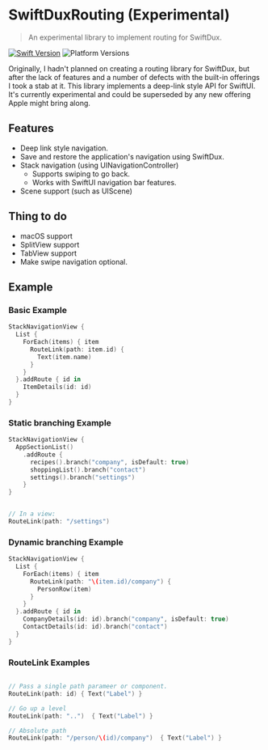 # SwiftDuxRouting (Experimental)

> An experimental library to implement routing for SwiftDux.

[![Swift Version][swift-image]][swift-url]
![Platform Versions][ios-image]

Originally, I hadn't planned on creating a routing library for SwiftDux, but after the lack of features and a number of defects with the built-in offerings I took a stab at it. This library implements a deep-link style API for SwiftUI. It's currently experimental and could be superseded by any new offering Apple might bring along.

## Features
- Deep link style navigation.
- Save and restore the application's navigation using SwiftDux.
- Stack navigation (using UINavigationController)
    - Supports swiping to go back.
    - Works with SwiftUI navigation bar features.
- Scene support (such as UIScene)

## Thing to do
- macOS support
- SplitView support
- TabView support
- Make swipe navigation optional.

[swift-image]: https://img.shields.io/badge/swift-5.2-orange.svg
[ios-image]: https://img.shields.io/badge/platforms-iOS%2013%20-222.svg
[swift-url]: https://swift.org/
[license-image]: https://img.shields.io/badge/License-MIT-blue.svg
[license-url]: LICENSE

## Example

### Basic Example
```swift
StackNavigationView {
  List {
    ForEach(items) { item
      RouteLink(path: item.id) {
        Text(item.name)
      }
    }
  }.addRoute { id in
    ItemDetails(id: id)
  }
}
```
### Static branching Example
```swift
StackNavigationView {
  AppSectionList()
    .addRoute {
      recipes().branch("company", isDefault: true)
      shoppingList().branch("contact")
      settings().branch("settings")
    }
}


// In a view: 
RouteLink(path: "/settings")
```

### Dynamic branching Example
```swift
StackNavigationView {
  List {
    ForEach(items) { item
      RouteLink(path: "\(item.id)/company") {
        PersonRow(item)
      }
    }
  }.addRoute { id in
    CompanyDetails(id: id).branch("company", isDefault: true)
    ContactDetails(id: id).branch("contact")
  }
}
```

### RouteLink Examples
```swift

// Pass a single path parameer or component.
RouteLink(path: id) { Text("Label") }

// Go up a level
RouteLink(path: "..")  { Text("Label") }

// Absolute path
RouteLink(path: "/person/\(id)/company")  { Text("Label") }
```